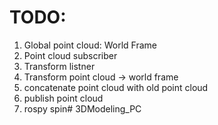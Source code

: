 # TODO: 

1. Global point cloud: World Frame  
2. Point cloud subscriber 
3. Transform listner
4. Transform point cloud ->  world frame 
5. concatenate point cloud with old point cloud 
6. publish point cloud 
7. rospy spin# 3DModeling_PC
